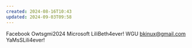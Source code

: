 ```yaml
---
created: 2024-08-16T10:43
updated: 2024-09-03T09:58
---
```

Facebook Owtsgmi2024
Microsoft LiliBeth4ever!
WGU bkinux@gmail.com YaMsSLili4ever!